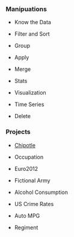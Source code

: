 ### Manipuations
- Know the Data

- Filter and Sort

- Group

- Apply

- Merge

- Stats

- Visualization

- Time Series

- Delete

### Projects
- [Chipotle](https://github.com/lijing0913/Real-World-Data-Manipulation-in-Pandas/blob/main/Chipotle.ipynb)

- Occupation

- Euro2012

- Fictional Army

- Alcohol Consumption

- US Crime Rates

- Auto MPG

- Regiment
